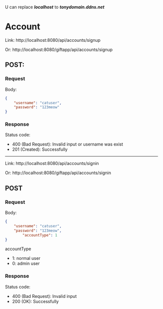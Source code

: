 U can replace ___localhost___ to ___tonydomain.ddns.net___

# Account

Link: http://localhost:8080/api/accounts/signup

Or: http://localhost:8080/giftapp/api/accounts/signup

## POST:

### Request

Body:

```json
{
	"username": "catuser",
	"password": "123meow"
}
```

### Response

Status code:

+ 400 (Bad Request): Invalid input or username was exist
+ 201 (Created): Successfully

---

Link: http://localhost:8080/api/accounts/signin

Or: http://localhost:8080/giftapp/api/accounts/signin

## POST

### Request

Body:

```json
{
	"username": "catuser",
	"password": "123meow",
    	"accountType": 1
}
```

accountType

+ 1: normal user
+ 0: admin user

### Response

Status code:

+ 400 (Bad Request): Invalid input
+ 200 (OK): Successfully
